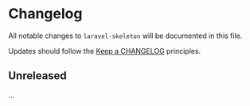 # Changelog

All notable changes to `laravel-skeleton` will be documented in this file.

Updates should follow the [Keep a CHANGELOG](http://keepachangelog.com/) principles.

## Unreleased

…
